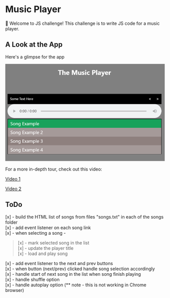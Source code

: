 # Music Player

👋 Welcome to JS challenge!
This challenge is to write JS code for a music player.

## A Look at the App

Here's a glimpse for the app

![app final look](./images/music-player.png)

For a more in-depth tour, check out this video:

[Video 1](https://www.youtube.com/watch?v=ZdKS_-idbiM)

[Video 2](https://www.youtube.com/watch?v=rswXCGWtjDo)

## ToDo

[x] - build the HTML list of songs from files "songs.txt" in each of the songs folder <br />
[x] - add event listener on each song link <br />
[x] - when selecting a song - <br />

<blockquote>[x] - mark selected song in the list <br />
[x] - update the player title <br />
[x] - load and play song <br />
</blockquote>
[x] - add event listener to the next and prev buttons <br />
[x] - when button (next/prev) clicked handle song selection accordingly <br />
[x] - handle start of next song in the list when song finish playing <br />
[x] - handle shuffle option <br />
[x] - handle autoplay option (** note - this is not working in Chrome browser) <br />
